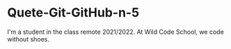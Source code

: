 # Quete-Git-GitHub-n-5
I'm a student in the class remote 2021/2022.
At Wild Code School, we code without shoes.
